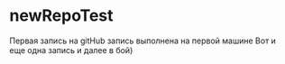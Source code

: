 # newRepoTest
Первая запись на gitHub
запись выполнена на первой машине
Вот и еще одна запись и далее в бой)
